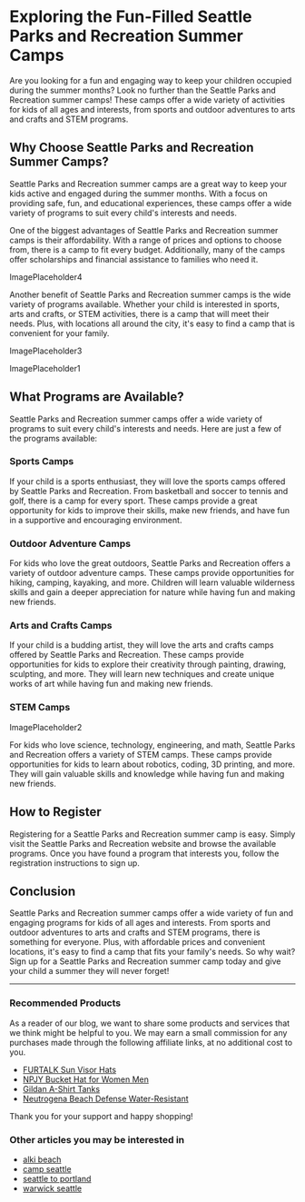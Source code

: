 # Exploring the Fun-Filled Seattle Parks and Recreation Summer Camps

Are you looking for a fun and engaging way to keep your children occupied during the summer months? Look no further than the Seattle Parks and Recreation summer camps! These camps offer a wide variety of activities for kids of all ages and interests, from sports and outdoor adventures to arts and crafts and STEM programs.

## Why Choose Seattle Parks and Recreation Summer Camps?

Seattle Parks and Recreation summer camps are a great way to keep your kids active and engaged during the summer months. With a focus on providing safe, fun, and educational experiences, these camps offer a wide variety of programs to suit every child's interests and needs.

One of the biggest advantages of Seattle Parks and Recreation summer camps is their affordability. With a range of prices and options to choose from, there is a camp to fit every budget. Additionally, many of the camps offer scholarships and financial assistance to families who need it.

ImagePlaceholder4

Another benefit of Seattle Parks and Recreation summer camps is the wide variety of programs available. Whether your child is interested in sports, arts and crafts, or STEM activities, there is a camp that will meet their needs. Plus, with locations all around the city, it's easy to find a camp that is convenient for your family.

ImagePlaceholder3

ImagePlaceholder1

## What Programs are Available?

Seattle Parks and Recreation summer camps offer a wide variety of programs to suit every child's interests and needs. Here are just a few of the programs available:

### Sports Camps

If your child is a sports enthusiast, they will love the sports camps offered by Seattle Parks and Recreation. From basketball and soccer to tennis and golf, there is a camp for every sport. These camps provide a great opportunity for kids to improve their skills, make new friends, and have fun in a supportive and encouraging environment.

### Outdoor Adventure Camps

For kids who love the great outdoors, Seattle Parks and Recreation offers a variety of outdoor adventure camps. These camps provide opportunities for hiking, camping, kayaking, and more. Children will learn valuable wilderness skills and gain a deeper appreciation for nature while having fun and making new friends.

### Arts and Crafts Camps

If your child is a budding artist, they will love the arts and crafts camps offered by Seattle Parks and Recreation. These camps provide opportunities for kids to explore their creativity through painting, drawing, sculpting, and more. They will learn new techniques and create unique works of art while having fun and making new friends.

### STEM Camps

ImagePlaceholder2

For kids who love science, technology, engineering, and math, Seattle Parks and Recreation offers a variety of STEM camps. These camps provide opportunities for kids to learn about robotics, coding, 3D printing, and more. They will gain valuable skills and knowledge while having fun and making new friends.

## How to Register

Registering for a Seattle Parks and Recreation summer camp is easy. Simply visit the Seattle Parks and Recreation website and browse the available programs. Once you have found a program that interests you, follow the registration instructions to sign up.

## Conclusion

Seattle Parks and Recreation summer camps offer a wide variety of fun and engaging programs for kids of all ages and interests. From sports and outdoor adventures to arts and crafts and STEM programs, there is something for everyone. Plus, with affordable prices and convenient locations, it's easy to find a camp that fits your family's needs. So why wait? Sign up for a Seattle Parks and Recreation summer camp today and give your child a summer they will never forget!

---

### Recommended Products

As a reader of our blog, we want to share some products and services that we think might be helpful to you. We may earn a small commission for any purchases made through the following affiliate links, at no additional cost to you.

- [FURTALK Sun Visor Hats](https://amzn.to/3Lp8Bce)
- [NPJY Bucket Hat for Women Men  ](https://amzn.to/3LHPdZr)
- [Gildan A-Shirt Tanks](https://amzn.to/3nfAFGX)
- [Neutrogena Beach Defense Water-Resistant](https://amzn.to/3LiLWyd)

Thank you for your support and happy shopping!
### Other articles you may be interested in

- [alki beach](alki-beach)
- [camp seattle](camp-seattle)
- [seattle to portland](seattle-to-portland)
- [warwick seattle](warwick-seattle)
